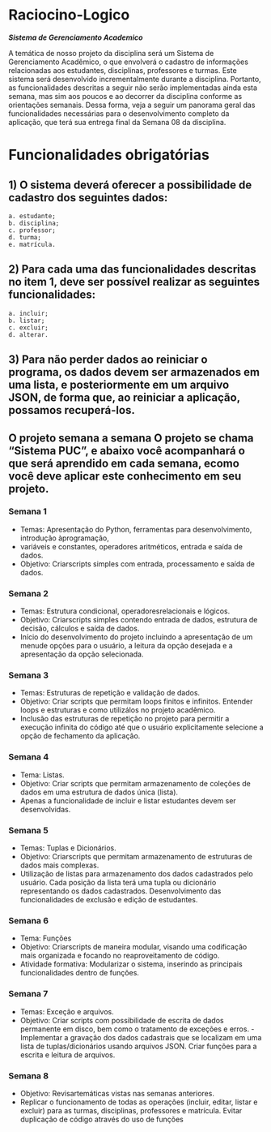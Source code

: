 # Raciocino-Logico
 ***Sistema de Gerenciamento Academico***

A temática de nosso projeto da disciplina será um Sistema de Gerenciamento Acadêmico, o que envolverá o cadastro de informações relacionadas aos estudantes, disciplinas, professores e turmas. Este sistema será desenvolvido incrementalmente durante a disciplina. Portanto, as funcionalidades descritas a seguir não serão implementadas ainda esta semana, mas sim aos poucos e ao decorrer da
disciplina conforme as orientações semanais. Dessa forma, veja a seguir um panorama geral das funcionalidades necessárias para o desenvolvimento completo da aplicação, que terá sua entrega final da Semana 08 da disciplina.
# Funcionalidades obrigatórias
## 1) O sistema deverá oferecer a possibilidade de cadastro dos seguintes dados:
    a. estudante;
    b. disciplina;
    c. professor;
    d. turma;
    e. matrícula.
## 2) Para cada uma das funcionalidades descritas no item 1, deve ser possível realizar as seguintes funcionalidades:
    a. incluir;
    b. listar;
    c. excluir;
    d. alterar.
## 3) Para não perder dados ao reiniciar o programa, os dados devem ser armazenados em uma lista, e posteriormente em um arquivo JSON, de forma que, ao reiniciar a aplicação, possamos recuperá-los. 

## O projeto semana a semana O projeto se chama “Sistema PUC”, e abaixo você acompanhará o que será aprendido em cada semana, ecomo você deve aplicar este conhecimento em seu projeto.

### Semana 1
- Temas: Apresentação do Python, ferramentas para desenvolvimento, introdução àprogramação,
- variáveis e constantes, operadores aritméticos, entrada e saída de dados.
- Objetivo: Criarscripts simples com entrada, processamento e saída de dados.

### Semana 2
- Temas: Estrutura condicional, operadoresrelacionais e lógicos.
- Objetivo: Criarscripts simples contendo entrada de dados, estrutura de decisão, cálculos e saída de dados.
- Início do desenvolvimento do projeto incluindo a apresentação de um menude opções para o usuário, a leitura da opção desejada e a apresentação da opção selecionada.

### Semana 3
- Temas: Estruturas de repetição e validação de dados.
- Objetivo: Criar scripts que permitam loops finitos e infinitos. Entender loops e estruturas e como utilizálos no projeto acadêmico.
- Inclusão das estruturas de repetição no projeto para permitir a execução infinita do código até que o usuário explicitamente selecione a opção de fechamento da aplicação.

### Semana 4 
- Tema: Listas.
- Objetivo: Criar scripts que permitam armazenamento de coleções de dados em uma estrutura de dados única (lista).
- Apenas a funcionalidade de incluir e listar estudantes devem ser desenvolvidas.

### Semana 5
- Temas: Tuplas e Dicionários.
- Objetivo: Criarscripts que permitam armazenamento de estruturas de dados mais complexas.
- Utilização de listas para armazenamento dos dados cadastrados pelo usuário. Cada posição da lista terá uma tupla ou dicionário representando os dados cadastrados. Desenvolvimento das funcionalidades de exclusão e edição de estudantes. 

### Semana 6
- Tema: Funções
- Objetivo: Criarscripts de maneira modular, visando uma codificação mais organizada e focando no reaproveitamento de código.
- Atividade formativa: Modularizar o sistema, inserindo as principais funcionalidades dentro de funções.

### Semana 7
- Temas: Exceção e arquivos.
- Objetivo: Criar scripts com possibilidade de escrita de dados permanente em disco, bem como o tratamento de exceções e erros.
-Implementar a gravação dos dados cadastrais que se localizam em uma lista de tuplas/dicionários usando arquivos JSON. Criar funções para a escrita e leitura de arquivos.

### Semana 8
- Objetivo: Revisartemáticas vistas nas semanas anteriores.
- Replicar o funcionamento de todas as operações (incluir, editar, listar e excluir) para as turmas, disciplinas, professores e matrícula. Evitar duplicação de código através do uso de funções